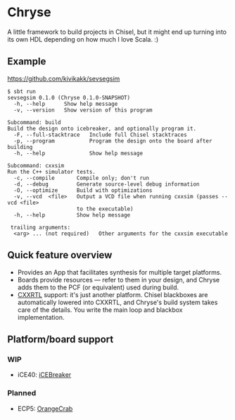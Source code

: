 # Chryse

A little framework to build projects in Chisel, but it might end up turning into
its own HDL depending on how much I love Scala. :)

## Example

<https://github.com/kivikakk/sevsegsim>

```console
$ sbt run
sevsegsim 0.1.0 (Chryse 0.1.0-SNAPSHOT)
  -h, --help      Show help message
  -v, --version   Show version of this program

Subcommand: build
Build the design onto icebreaker, and optionally program it.
  -F, --full-stacktrace   Include full Chisel stacktraces
  -p, --program           Program the design onto the board after building
  -h, --help              Show help message

Subcommand: cxxsim
Run the C++ simulator tests.
  -c, --compile       Compile only; don't run
  -d, --debug         Generate source-level debug information
  -O, --optimize      Build with optimizations
  -v, --vcd  <file>   Output a VCD file when running cxxsim (passes --vcd <file>
                      to the executable)
  -h, --help          Show help message

 trailing arguments:
  <arg> ... (not required)   Other arguments for the cxxsim executable
```

## Quick feature overview

* Provides an App that facilitates synthesis for multiple target platforms.
* Boards provide resources — refer to them in your design, and Chryse adds them
  to the PCF (or equivalent) used during build.
* [CXXRTL] support: it's just another platform. Chisel blackboxes are
  automatically lowered into CXXRTL, and Chryse's build system takes care of the
  details. You write the main loop and blackbox implementation.

[CXXRTL]: https://yosyshq.readthedocs.io/projects/yosys/en/latest/cmd/write_cxxrtl.html

## Platform/board support

### WIP

* iCE40: [iCEBreaker]

### Planned

* ECP5: [OrangeCrab]

[iCEBreaker]: https://yosyshq.readthedocs.io/projects/yosys/en/latest/cmd/write_cxxrtl.html
[OrangeCrab]: https://1bitsquared.com/products/orangecrab
